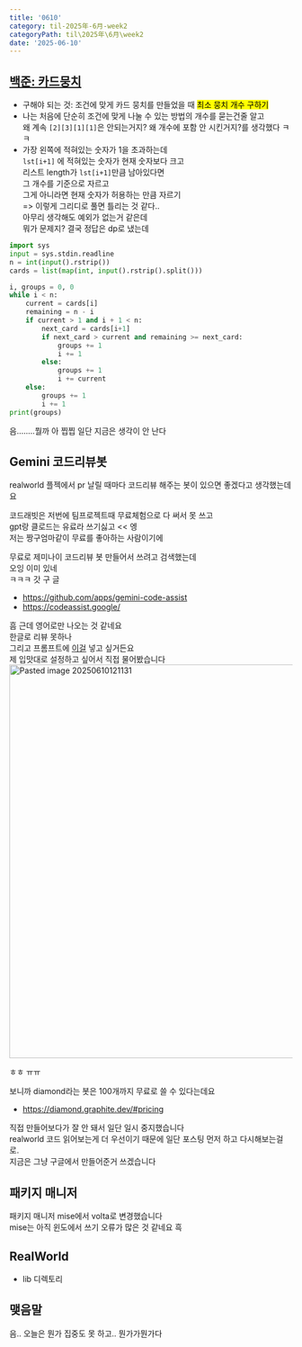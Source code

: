 ```yaml
---
title: '0610'
category: til-2025年-6月-week2
categoryPath: til\2025年\6月\week2
date: '2025-06-10'
---
```

## [백준: 카드뭉치](https://www.acmicpc.net/problem/33886)  
- 구해야 되는 것: 조건에 맞게 카드 뭉치를 만들었을 때 <mark>최소 뭉치 개수 구하기</mark>  
- 나는 처음에 단순히 조건에 맞게 나눌 수 있는 방법의 개수를 묻는건줄 알고   
  왜 계속 `[2][3][1][1]`은 안되는거지? 왜 개수에 포함 안 시킨거지?를 생각했다 ㅋㅋ  
- 가장 왼쪽에 적혀있는 숫자가 1을 초과하는데   
  `lst[i+1]` 에 적혀있는 숫자가 현재 숫자보다 크고   
  리스트 length가 `lst[i+1]`만큼 남아있다면  
  그 개수를 기준으로 자르고  
  그게 아니라면 현재 숫자가 허용하는 만큼 자르기  
=> 이렇게 그리디로 풀면 틀리는 것 같다..  
  아무리 생각해도 예외가 없는거 같은데  
  뭐가 문제지? 결국 정답은 dp로 냈는데  
```python  
import sys  
input = sys.stdin.readline  
n = int(input().rstrip())  
cards = list(map(int, input().rstrip().split()))

i, groups = 0, 0  
while i < n:  
    current = cards[i]  
    remaining = n - i  
    if current > 1 and i + 1 < n:  
        next_card = cards[i+1]  
        if next_card > current and remaining >= next_card:  
            groups += 1  
            i += 1  
        else:  
            groups += 1  
            i += current  
    else:  
        groups += 1  
        i += 1  
print(groups)  
```  
음........뭘까 아 찝찝 일단 지금은 생각이 안 난다

## Gemini 코드리뷰봇  
realworld 플젝에서 pr 날릴 때마다 코드리뷰 해주는 봇이 있으면 좋겠다고 생각했는데요

코드래빗은 저번에 팀프로젝트때 무료체험으로 다 써서 못 쓰고  
gpt랑 클로드는 유료라 쓰기싫고 << 엥  
저는 짱구엄마같이 무료를 좋아하는 사람이기에

무료로 제미나이 코드리뷰 봇 만들어서 쓰려고 검색했는데   
오잉 이미 있네  
ㅋㅋㅋ 갓 구 글

- https://github.com/apps/gemini-code-assist  
- https://codeassist.google/

흠 근데 영어로만 나오는 것 같네요  
한글로 리뷰 못하나  
그리고 프롬프트에 [이걸](https://gist.github.com/toy-crane/dde6258997519d954063a536fc72d055) 넣고 싶거든요  
제 입맛대로 설정하고 싶어서 직접 물어봤습니다  
<img src="/images/til/2025年/6月/week2/Pasted image 20250610121131.png" alt="Pasted image 20250610121131" width="700">

ㅎㅎ ㅠㅠ

보니까 diamond라는 봇은 100개까지 무료로 쓸 수 있다는데요 

- https://diamond.graphite.dev/#pricing

직접 만들어보다가 잘 안 돼서 일단 일시 중지했습니다  
realworld 코드 읽어보는게 더 우선이기 때문에 일단 포스팅 먼저 하고 다시해보는걸로.  
지금은 그냥 구글에서 만들어준거 쓰겠습니다

## 패키지 매니저  
패키지 매니저 mise에서 volta로 변경했습니다  
mise는 아직 윈도에서 쓰기 오류가 많은 것 같네요 흑

## RealWorld  
- lib 디렉토리

## 맺음말  
음.. 오늘은 뭔가 집중도 못 하고.. 뭔가가뭔가다
